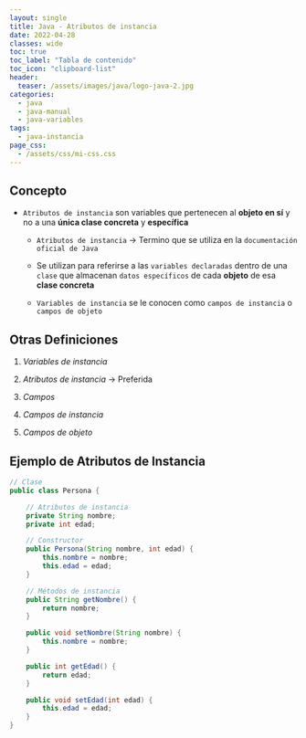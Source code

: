 ```yaml
---
layout: single
title: Java - Atributos de instancia
date: 2022-04-28
classes: wide
toc: true
toc_label: "Tabla de contenido"
toc_icon: "clipboard-list"
header:
  teaser: /assets/images/java/logo-java-2.jpg
categories:
  - java
  - java-manual
  - java-variables
tags:
  - java-instancia
page_css: 
  - /assets/css/mi-css.css
---
```


## Concepto

* ``Atributos de instancia`` son variables que pertenecen al **objeto en sí** y no a una **única clase concreta** y **específica**

	* ``Atributos de instancia`` → Termino que se utiliza en la ``documentación oficial de Java``

	* Se utilizan para referirse a las ``variables declaradas`` dentro de una ``clase`` que almacenan ``datos específicos`` de cada **objeto** de esa **clase concreta**

	* ``Variables de instancia`` se le conocen como ``campos de instancia`` o ``campos de objeto``

## Otras Definiciones 

1. *Variables de instancia*

2. *Atributos de instancia* → Preferida

5. *Campos*

3. *Campos de instancia*

4. *Campos de objeto*

## Ejemplo de Atributos de Instancia

```java
// Clase
public class Persona {

    // Atributos de instancia
    private String nombre;
    private int edad;

    // Constructor
    public Persona(String nombre, int edad) {
        this.nombre = nombre;
        this.edad = edad;
    }

    // Métodos de instancia
    public String getNombre() {
        return nombre;
    }

    public void setNombre(String nombre) {
        this.nombre = nombre;
    }

    public int getEdad() {
        return edad;
    }

    public void setEdad(int edad) {
        this.edad = edad;
    }
}
```
